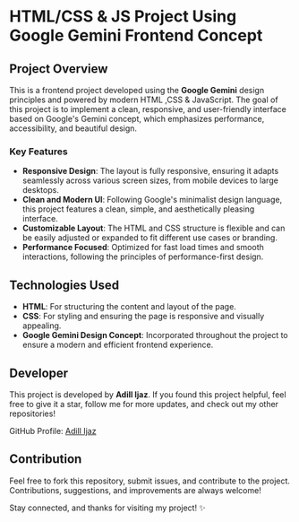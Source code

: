 # HTML/CSS & JS Project Using Google Gemini Frontend Concept

## Project Overview
This is a frontend project developed using the **Google Gemini** design principles and powered by modern HTML ,CSS & JavaScript. The goal of this project is to implement a clean, responsive, and user-friendly interface based on Google's Gemini concept, which emphasizes performance, accessibility, and beautiful design.

### Key Features
- **Responsive Design**: The layout is fully responsive, ensuring it adapts seamlessly across various screen sizes, from mobile devices to large desktops.
- **Clean and Modern UI**: Following Google's minimalist design language, this project features a clean, simple, and aesthetically pleasing interface.
- **Customizable Layout**: The HTML and CSS structure is flexible and can be easily adjusted or expanded to fit different use cases or branding.
- **Performance Focused**: Optimized for fast load times and smooth interactions, following the principles of performance-first design.

## Technologies Used
- **HTML**: For structuring the content and layout of the page.
- **CSS**: For styling and ensuring the page is responsive and visually appealing.
- **Google Gemini Design Concept**: Incorporated throughout the project to ensure a modern and efficient frontend experience.

## Developer
This project is developed by **Adill Ijaz**. If you found this project helpful, feel free to give it a star, follow me for more updates, and check out my other repositories!

GitHub Profile: [Adill Ijaz](https://github.com/Adil-Ijaz7)


## Contribution
Feel free to fork this repository, submit issues, and contribute to the project. Contributions, suggestions, and improvements are always welcome!


Stay connected, and thanks for visiting my project! ✨
